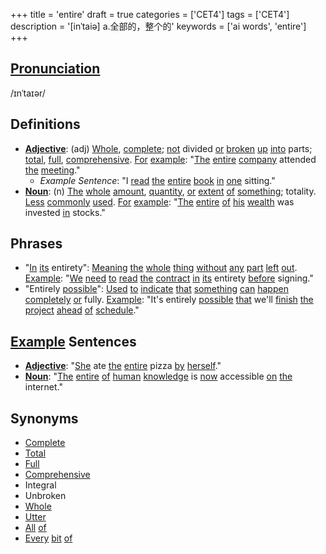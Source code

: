 +++
title = 'entire'
draft = true
categories = ['CET4']
tags = ['CET4']
description = '[inˈtaiə] a.全部的，整个的'
keywords = ['ai words', 'entire']
+++

## [Pronunciation](/post/pronunciation/)
/ɪnˈtaɪər/

## Definitions
- **[Adjective](/post/adjective/)**: (adj) [Whole](/post/whole/), [complete](/post/complete/); [not](/post/not/) divided [or](/post/or/) [broken](/post/broken/) [up](/post/up/) [into](/post/into/) parts; [total](/post/total/), [full](/post/full/), [comprehensive](/post/comprehensive/). [For](/post/for/) [example](/post/example/): "[The](/post/the/) [entire](/post/entire/) [company](/post/company/) attended [the](/post/the/) [meeting](/post/meeting/)."
  - _Example Sentence_: "I [read](/post/read/) [the](/post/the/) [entire](/post/entire/) [book](/post/book/) [in](/post/in/) [one](/post/one/) sitting."
- **[Noun](/post/noun/)**: (n) [The](/post/the/) [whole](/post/whole/) [amount](/post/amount/), [quantity](/post/quantity/), [or](/post/or/) [extent](/post/extent/) [of](/post/of/) [something](/post/something/); totality. [Less](/post/less/) [commonly](/post/commonly/) [used](/post/used/). [For](/post/for/) [example](/post/example/): "[The](/post/the/) [entire](/post/entire/) [of](/post/of/) [his](/post/his/) [wealth](/post/wealth/) was invested [in](/post/in/) stocks."

## Phrases
- "[In](/post/in/) [its](/post/its/) entirety": [Meaning](/post/meaning/) [the](/post/the/) [whole](/post/whole/) [thing](/post/thing/) [without](/post/without/) [any](/post/any/) [part](/post/part/) [left](/post/left/) [out](/post/out/). [Example](/post/example/): "[We](/post/we/) [need](/post/need/) [to](/post/to/) [read](/post/read/) [the](/post/the/) [contract](/post/contract/) [in](/post/in/) [its](/post/its/) entirety [before](/post/before/) signing."
- "Entirely [possible](/post/possible/)": [Used](/post/used/) [to](/post/to/) [indicate](/post/indicate/) [that](/post/that/) [something](/post/something/) [can](/post/can/) [happen](/post/happen/) [completely](/post/completely/) [or](/post/or/) fully. [Example](/post/example/): "It's entirely [possible](/post/possible/) [that](/post/that/) we'll [finish](/post/finish/) [the](/post/the/) [project](/post/project/) [ahead](/post/ahead/) [of](/post/of/) [schedule](/post/schedule/)."

## [Example](/post/example/) Sentences
- **[Adjective](/post/adjective/)**: "[She](/post/she/) ate [the](/post/the/) [entire](/post/entire/) pizza [by](/post/by/) [herself](/post/herself/)."
- **[Noun](/post/noun/)**: "[The](/post/the/) [entire](/post/entire/) [of](/post/of/) [human](/post/human/) [knowledge](/post/knowledge/) is [now](/post/now/) accessible [on](/post/on/) [the](/post/the/) internet."

## Synonyms
- [Complete](/post/complete/)
- [Total](/post/total/)
- [Full](/post/full/)
- [Comprehensive](/post/comprehensive/)
- Integral
- Unbroken
- [Whole](/post/whole/)
- [Utter](/post/utter/)
- [All](/post/all/) [of](/post/of/)
- [Every](/post/every/) [bit](/post/bit/) [of](/post/of/)
